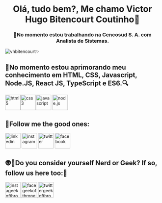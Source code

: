 <h1 align="center">Olá, tudo bem?, Me chamo Victor Hugo Bitencourt Coutinho🚀</h1>
<h3 align="center">🔭No momento estou trabalhando na Cencosud S. A. com Analista de Sistemas.</h3>

<p align="left"><img src="https://komarev.com/ghpvc/?username=vhbitencourtc&color=blue" alt="vhbitencourt"/>✨</p>

<h2 align="left">🌱No momento estou aprimorando meu conhecimento em HTML, CSS, Javascript, Node.JS, React JS, TypeScript e ES6.🔍️</h2>
<p align="left"><a href="https://getbootstrap.com/docs/5.0/getting-started/introduction/" target="_blank"><img src="https://logos-download.com/wp-content/uploads/2017/07/HTML5_badge.png" alt="html5" widht="50" height="50"/></a><a href="https://getbootstrap.com/docs/5.0/getting-started/introduction/" target="_blank"><img src="https://maxcdn.icons8.com/Share/icon/Logos/css31600.png" alt="css3" widht="50" height="50" /></a><a href="https://getbootstrap.com/docs/5.0/getting-started/introduction/" target="_blank"><img src="https://clipartart.com/images/javascript-icon-clipart-6.png" alt="javascript" widht="50" height="50"/></a> <a href="https://getbootstrap.com/docs/5.0/getting-started/introduction/" target="_blank"><img src="https://th.bing.com/th/id/R.f5d8e6aecfb22f80bfcc92dc54e056c9?rik=rmMBZDa%2fbRIM9w&pid=ImgRaw" alt="node.js" widht="50" height="50"/></a></p>

<h2 align="left"><strong>📱Follow me the good ones:</strong></h2>
<p align="left"><a href="https://www.linkedin.com/in/vhbitencourtc/" target="_blank"> <img src="https://image.flaticon.com/icons/png/512/174/174857.png" alt="linkedin" widht="50" height="50"/></a> <a href="https://www.instagram.com/vhbitencourtc/" target="_blank"> <img src="https://th.bing.com/th/id/R.26d9974a1feec9905a4e0d5e5ddf8db6?rik=ycoXFwG5Udz08A&pid=ImgRaw" alt="instagram" widht="50" height="50"/></a> <a href="https://twitter.com/vhbitencourtc" target="_blank"> <img src="https://imagepng.org/wp-content/uploads/2018/08/twitter-icone.png" alt="twitter" widht="50" height="50"/></a> <a href="https://www.facebook.com/vhbitencourtc" target="_blank"><img src="https://1.bp.blogspot.com/-E7Q8QGQi8jU/WImcvZPvYQI/AAAAAAAACTw/0Er2C5lpPrkRx_JMFTMU0ifRdjS3e4XJQCLcB/s1600/VEKTOR%2BICON7.png" alt="facebook" widht="50" height="50"/></a></p>


  <h2 align="down">👽️💚Do you consider yourself Nerd or Geek? If so, follow us here too:📱</h2>
  <p align="down"><a href="https://www.instagram.com/lojageekofthrones/" target="_blank"> <img src="https://th.bing.com/th/id/R.20a13c58563faeabdacb022214eebcc1?rik=xuPcsREskL8LAw&pid=ImgRaw" alt="instageekofthrones" widht="50" height="50"/></a><a href="https://www.facebook.com/lojageekofthrones" target="_blank"> <img src="https://th.bing.com/th/id/R.70da29e0cd3e98f2ba4bb67bd0bde726?rik=CoFXoBDkiNbY5w&pid=ImgRaw" alt="facegeekofthrones" widht="50" height="50"/></a><a href="https://twitter.com/ljgeekofthrones" target="_blank"> <img src="https://th.bing.com/th/id/R.378f8d0e6a1f813408cb197f76ff5905?rik=qFCqXx9pIV0Olg&riu=http%3a%2f%2ficons.iconarchive.com%2ficons%2fampeross%2fsmooth%2f512%2fTwitter-icon.png&ehk=6RpELAirt9UnFZ7kuRmyEh28PMVhgijsMo83oJW39ws%3d&risl=&pid=ImgRaw" alt="twittergeekofthrones" widht="50" height="50"/></a></p>

<!--
**vhbitencourtc/vhbitencourtc** is a ✨ _special_ ✨ repository because its `README.md` (this file) appears on your GitHub profile.

Here are some ideas to get you started:

- 👯 I’m looking to collaborate on ...
- 🤔 I’m looking for help with ...
- 💬 Ask me about ...
- 😄 Pronouns: ...
- ⚡ Fun fact: ...
-->
